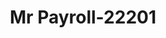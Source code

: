 ---
f_zip-code: 73069
f_state-code: OK
title: Mr Payroll-22201
f_phone: 405-573-0626
f_city-only: Norman
f_address: 1120 N Berry Rd Norman
f_location-unique-id: '22201'
slug: mr-payroll-22201
updated-on: '2024-05-30T13:46:58.046Z'
created-on: '2024-05-30T13:36:59.803Z'
published-on: '2024-05-30T13:54:32.469Z'
f_city-state: cms/city/norman-ok.md
f_company: cms/company/mr-payroll.md
f_state: cms/state/oklahoma.md
layout: '[payday-loan].html'
tags: payday-loan
---